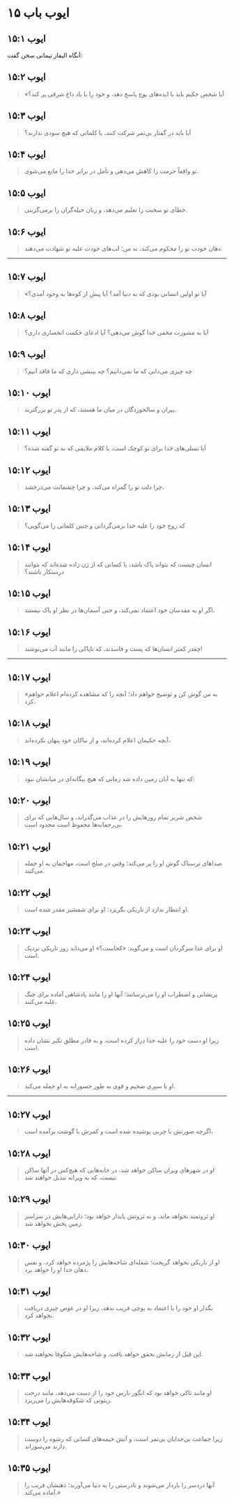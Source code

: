 # ایوب باب ۱۵

## ایوب ۱۵:۱

آنگاه الیفاز تیمانی سخن گفت:

## ایوب ۱۵:۲

> «آیا شخص حکیم باید با ایده‌های پوچ پاسخ دهد،
> و خود را با باد داغ شرقی پر کند؟

## ایوب ۱۵:۳

> آیا باید در گفتار بی‌ثمر شرکت کنند،
> با کلماتی که هیچ سودی ندارند؟

## ایوب ۱۵:۴

> تو واقعاً حرمت را کاهش می‌دهی
> و تأمل در برابر خدا را مانع می‌شوی.

## ایوب ۱۵:۵

> خطای تو سخنت را تعلیم می‌دهد،
> و زبان حیله‌گران را برمی‌گزینی.

## ایوب ۱۵:۶

> دهان خودت تو را محکوم می‌کند، نه من؛
> لب‌های خودت علیه تو شهادت می‌دهند.

---

## ایوب ۱۵:۷

> «آیا تو اولین انسانی بودی که به دنیا آمد؟
> آیا پیش از کوه‌ها به وجود آمدی؟

## ایوب ۱۵:۸

> آیا به مشورت مخفی خدا گوش می‌دهی؟
> آیا ادعای حکمت انحصاری داری؟

## ایوب ۱۵:۹

> چه چیزی می‌دانی که ما نمی‌دانیم؟
> چه بینشی داری که ما فاقد آنیم؟

## ایوب ۱۵:۱۰

> پیران و سالخوردگان در میان ما هستند،
> که از پدر تو بزرگترند.

## ایوب ۱۵:۱۱

> آیا تسلی‌های خدا برای تو کوچک است،
> یا کلام ملایمی که به تو گفته شده؟

## ایوب ۱۵:۱۲

> چرا دلت تو را گمراه می‌کند،
> و چرا چشمانت می‌درخشد،

## ایوب ۱۵:۱۳

> که روح خود را علیه خدا برمی‌گردانی
> و چنین کلماتی را می‌گویی؟

## ایوب ۱۵:۱۴

> انسان چیست که بتواند پاک باشد،
> یا کسانی که از زن زاده شده‌اند که بتوانند درستکار باشند؟

## ایوب ۱۵:۱۵

> اگر او به مقدسان خود اعتماد نمی‌کند،
> و حتی آسمان‌ها در نظر او پاک نیستند،

## ایوب ۱۵:۱۶

> چقدر کمتر انسان‌ها که پست و فاسدند،
> که ناپاکی را مانند آب می‌نوشند!

---

## ایوب ۱۵:۱۷

> «به من گوش کن و توضیح خواهم داد؛
> آنچه را که مشاهده کرده‌ام اعلام خواهم کرد،

## ایوب ۱۵:۱۸

> آنچه حکیمان اعلام کرده‌اند،
> و از نیاکان خود پنهان نکرده‌اند،

## ایوب ۱۵:۱۹

> که تنها به آنان زمین داده شد
> زمانی که هیچ بیگانه‌ای در میانشان نبود:

## ایوب ۱۵:۲۰

> شخص شریر تمام روزهایش را در عذاب می‌گذراند،
> و سال‌هایی که برای بی‌رحمانه‌ها محفوظ است محدود است.

## ایوب ۱۵:۲۱

> صداهای ترسناک گوش او را پر می‌کند؛
> وقتی در صلح است، مهاجمان به او حمله می‌کنند.

## ایوب ۱۵:۲۲

> او انتظار ندارد از تاریکی بگریزد؛
> او برای شمشیر مقدر شده است.

## ایوب ۱۵:۲۳

> او برای غذا سرگردان است و می‌گوید: «کجاست؟»
> او می‌داند روز تاریکی نزدیک است.

## ایوب ۱۵:۲۴

> پریشانی و اضطراب او را می‌ترسانند؛
> آنها او را مانند پادشاهی آماده برای جنگ غلبه می‌کنند،

## ایوب ۱۵:۲۵

> زیرا او دست خود را علیه خدا دراز کرده است،
> و به قادر مطلق تکبر نشان داده است.

## ایوب ۱۵:۲۶

> او با سپری ضخیم و قوی به طور جسورانه به او حمله می‌کند.

---

## ایوب ۱۵:۲۷

> اگرچه صورتش با چربی پوشیده شده است
> و کمرش با گوشت برآمده است،

## ایوب ۱۵:۲۸

> او در شهرهای ویران ساکن خواهد شد،
> در خانه‌هایی که هیچ‌کس در آنها ساکن نیست،
> که به ویرانه تبدیل خواهند شد.

## ایوب ۱۵:۲۹

> او ثروتمند نخواهد ماند، و نه ثروتش پایدار خواهد بود؛
> دارایی‌هایش در سراسر زمین پخش نخواهد شد.

## ایوب ۱۵:۳۰

> او از تاریکی نخواهد گریخت؛
> شعله‌ای شاخه‌هایش را پژمرده خواهد کرد،
> و نفس دهان خدا او را خواهد برد.

## ایوب ۱۵:۳۱

> بگذار او خود را با اعتماد به پوچی فریب ندهد،
> زیرا او در عوض چیزی دریافت نخواهد کرد.

## ایوب ۱۵:۳۲

> این قبل از زمانش تحقق خواهد یافت،
> و شاخه‌هایش شکوفا نخواهند شد.

## ایوب ۱۵:۳۳

> او مانند تاکی خواهد بود که انگور نارس خود را از دست می‌دهد،
> مانند درخت زیتونی که شکوفه‌هایش را می‌ریزد.

## ایوب ۱۵:۳۴

> زیرا جماعت بی‌خدایان بی‌ثمر است،
> و آتش خیمه‌های کسانی که رشوه را دوست دارند می‌سوزاند.

## ایوب ۱۵:۳۵

> آنها دردسر را باردار می‌شوند و نادرستی را به دنیا می‌آورند؛
> ذهنشان فریب را آماده می‌کند.»
